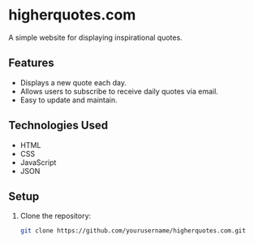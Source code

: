 # higherquotes.com
A simple website for displaying inspirational quotes.

## Features

- Displays a new quote each day.
- Allows users to subscribe to receive daily quotes via email.
- Easy to update and maintain.

## Technologies Used

- HTML
- CSS
- JavaScript
- JSON

## Setup

1. Clone the repository:
   ```sh
   git clone https://github.com/yourusername/higherquotes.com.git
